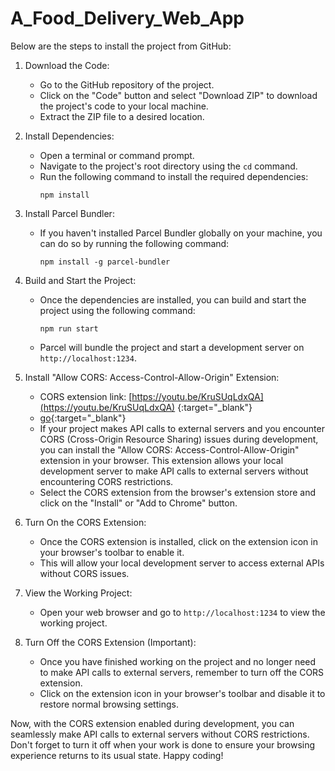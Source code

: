 # A_Food_Delivery_Web_App

Below are the steps to install the project from GitHub:

1. Download the Code:
   - Go to the GitHub repository of the project.
   - Click on the "Code" button and select "Download ZIP" to download the project's code to your local machine.
   - Extract the ZIP file to a desired location.

2. Install Dependencies:
   - Open a terminal or command prompt.
   - Navigate to the project's root directory using the `cd` command.
   - Run the following command to install the required dependencies:
     ```
     npm install
     ```

3. Install Parcel Bundler:
   - If you haven't installed Parcel Bundler globally on your machine, you can do so by running the following command:
     ```
     npm install -g parcel-bundler
     ```

4. Build and Start the Project:
   - Once the dependencies are installed, you can build and start the project using the following command:
     ```
     npm run start
     ```
   - Parcel will bundle the project and start a development server on `http://localhost:1234`.

5. Install "Allow CORS: Access-Control-Allow-Origin" Extension:
   - CORS extension link: [https://youtu.be/KruSUqLdxQA](https://youtu.be/KruSUqLdxQA) {:target="_blank"}
   - [go](http://stackoverflow.com){:target="_blank"}
   - If your project makes API calls to external servers and you encounter CORS (Cross-Origin Resource Sharing) issues during development, you can install the "Allow CORS: Access-Control-Allow-Origin" extension in your browser. This extension allows your local development server to make API calls to external servers without encountering CORS restrictions.
   - Select the CORS extension from the browser's extension store and click on the "Install" or "Add to Chrome" button.

6. Turn On the CORS Extension:
   - Once the CORS extension is installed, click on the extension icon in your browser's toolbar to enable it.
   - This will allow your local development server to access external APIs without CORS issues.

7. View the Working Project:
   - Open your web browser and go to `http://localhost:1234` to view the working project.

8. Turn Off the CORS Extension (Important):
   - Once you have finished working on the project and no longer need to make API calls to external servers, remember to turn off the CORS extension.
   - Click on the extension icon in your browser's toolbar and disable it to restore normal browsing settings.

Now, with the CORS extension enabled during development, you can seamlessly make API calls to external servers without CORS restrictions. Don't forget to turn it off when your work is done to ensure your browsing experience returns to its usual state. Happy coding!
